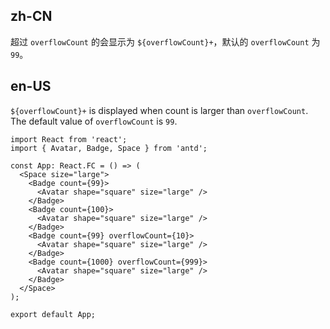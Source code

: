 ## zh-CN

超过 `overflowCount` 的会显示为 `${overflowCount}+`，默认的 `overflowCount` 为 `99`。

## en-US

`${overflowCount}+` is displayed when count is larger than `overflowCount`. The default value of `overflowCount` is `99`.
```tsx
import React from 'react';
import { Avatar, Badge, Space } from 'antd';

const App: React.FC = () => (
  <Space size="large">
    <Badge count={99}>
      <Avatar shape="square" size="large" />
    </Badge>
    <Badge count={100}>
      <Avatar shape="square" size="large" />
    </Badge>
    <Badge count={99} overflowCount={10}>
      <Avatar shape="square" size="large" />
    </Badge>
    <Badge count={1000} overflowCount={999}>
      <Avatar shape="square" size="large" />
    </Badge>
  </Space>
);

export default App;
```
